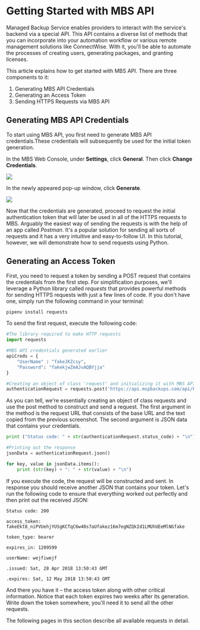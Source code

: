 # Getting Started with MBS API

Managed Backup Service enables providers to interact with the service's backend via a special API. This API contains a diverse list of methods that you can incorporate into your automation workflow or various remote management solutions like ConnectWise. With it, you'll be able to automate the processes of creating users, generating packages, and granting licenses.

This article explains how to get started with MBS API. There are three components to it:

1. Generating MBS API Credentials
2. Generating an Access Token
3. Sending HTTPS Requests via MBS API

## Generating MBS API Credentials

To start using MBS API, you first need to generate MBS API credentials.These credentials will subsequently be used for the initial token generation.

In the MBS Web Console, under **Settings**, click **General**. Then click **Change Credentials**.

![](https://github.com/rzakiev/documentation/tree/825c2f64ff90af49b1daa32930a61d866bc1dc67/.gitbook/assets/mbsapiintro1.png)

In the newly appeared pop-up window, click **Generate**.

![](https://github.com/rzakiev/documentation/tree/825c2f64ff90af49b1daa32930a61d866bc1dc67/.gitbook/assets/mbsapiintro2.png)

Now that the credentials are generated, proceed to request the initial authentication token that will later be used in all of the HTTPS requests to MBS. Arguably the easiest way of sending the requests is with the help of an app called _Postman_. It's a popular solution for sending all sorts of requests and it has a very intuitive and easy-to-follow UI. In this tutorial, however, we will demonstrate how to send requests using Python.

## Generating an Access Token

First, you need to request a token by sending a POST request that contains the credentials from the first step. For simplification purposes, we'll leverage a Python library called _requests_ that provides powerful methods for sending HTTPS requests with just a few lines of code. If you don't have one, simply run the following command in your terminal:

```bash
pipenv install requests
```

To send the first request, execute the following code:

```python
#The library required to make HTTP requests
import requests

#MBS API credentials generated earlier
apiCreds = {
    "UserName" : "fakeJKZcsy",
    "Password": "fakekjwZmAJvAQBYjja"
}

#Creating an object of class 'request' and initializing it with MBS API URL and credentials
authenticationRequest = requests.post('https://api.mspbackups.com/api/Provider/Login', json = apiCreds)
```

As you can tell, we're essentially creating an object of class requests and use the post method to construct and send a request. The first argument in the method is the request URL that consists of the base URL and the text copied from the previous screenshot. The second argument is JSON data that contains your credentials.

```python
print ("Status code: " + str(authenticationRequest.status_code) + "\n")

#Printing out the response
jsonData = authenticationRequest.json()

for key, value in jsonData.items():
    print (str(key) + ": " + str(value) + "\n")
```

If you execute the code, the request will be constructed and sent. In response you should receive another JSON that contains your token. Let's run the following code to ensure that everything worked out perfectly and then print out the received JSON:

```text
Status code: 200

access_token: fakeEkt8_niPVUehjYUSgKCTqC6w40s7aUfakez16m7egNZQkId1LMUhUEeMlNGfake

token_type: bearer

expires_in: 1209599

userName: wejfiwejf

.issued: Sat, 28 Apr 2018 13:50:43 GMT

.expires: Sat, 12 May 2018 13:50:43 GMT
```

And there you have it – the access token along with other critical information. Notice that each token expires two weeks after its generation. Write down the token somewhere, you'll need it to send all the other requests.

The following pages in this section describe all available requests in detail.

